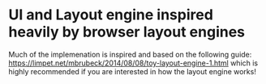 # UI and Layout engine inspired heavily by browser layout engines

Much of the implemenation is inspired and based on the following guide: https://limpet.net/mbrubeck/2014/08/08/toy-layout-engine-1.html which is highly recommended if you are interested in how the layout engine works!